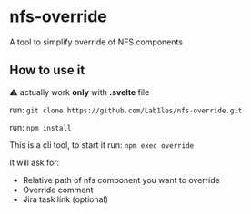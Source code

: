 # nfs-override
A tool to simplify override of NFS components

## How to use it

⚠️ actually work **only** with **.svelte** file

run:
``git clone https://github.com/Lab1les/nfs-override.git``

run:
``npm install``

This is a cli tool, to start it run:
``npm exec override``

It will ask for:
- Relative path of nfs component you want to override
- Override comment
- Jira task link (optional)